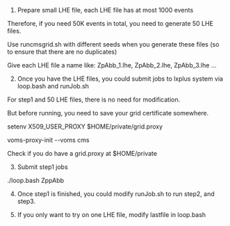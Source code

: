 1) Prepare small LHE file, each LHE file has at most 1000 events

Therefore, if you need 50K events in total, you need to generate 50 LHE files.

Use runcmsgrid.sh with different seeds when you generate these files 
(so to ensure that there are no duplicates)

Give each LHE file a name like: ZpAbb_1.lhe, ZpAbb_2.lhe, ZpAbb_3.lhe ...

2) Once you have the LHE files, you could submit jobs to lxplus 
 system via loop.bash and runJob.sh

For step1 and 50 LHE files, there is no need for modification.


But before running, you need to save your grid certificate somewhere.

setenv X509_USER_PROXY $HOME/private/grid.proxy

voms-proxy-init --voms cms

Check if you do have a grid.proxy at $HOME/private


3) Submit step1 jobs

 ./loop.bash ZppAbb


4) Once step1 is finished, you could modify runJob.sh to run step2, and step3.

5) If you only want to try on one LHE file, modify lastfile in loop.bash